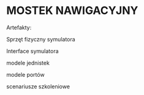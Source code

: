# MOSTEK NAWIGACYJNY

Artefakty:

Sprzęt fizyczny symulatora

Interface symulatora

modele jednistek

modele portów 

scenariusze szkoleniowe
